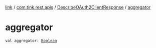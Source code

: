 [link](../../index.md) / [com.tink.rest.apis](../index.md) / [DescribeOAuth2ClientResponse](index.md) / [aggregator](./aggregator.md)

# aggregator

`val aggregator: `[`Boolean`](https://kotlinlang.org/api/latest/jvm/stdlib/kotlin/-boolean/index.html)